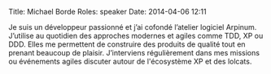 Title: Michael Borde
Roles: speaker
Date: 2014-04-06 12:11

Je suis un développeur passionné et j’ai cofondé l’atelier logiciel Arpinum. J’utilise au quotidien des approches modernes et agiles comme TDD, XP ou DDD. Elles me permettent de construire des produits de qualité tout en prenant beaucoup de plaisir. J’interviens régulièrement dans mes missions ou événements agiles discuter autour de l'écosystème XP et des lolcats.


